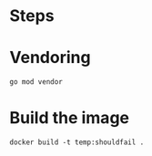 # Steps

# Vendoring
```shell
go mod vendor
```

# Build the image
```shell
docker build -t temp:shouldfail .
```